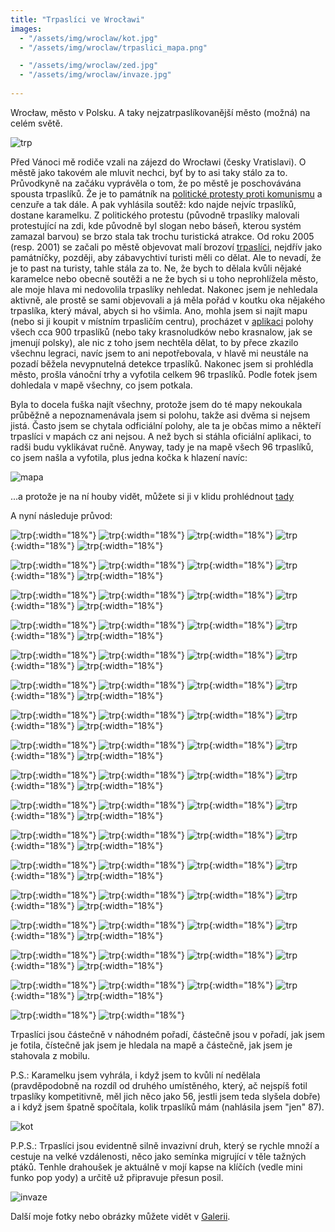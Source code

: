 ```yaml
---
title: "Trpaslíci ve Wrocławi"
images:
  - "/assets/img/wroclaw/kot.jpg"
  - "/assets/img/wroclaw/trpaslici_mapa.png"

  - "/assets/img/wroclaw/zed.jpg"
  - "/assets/img/wroclaw/invaze.jpg"
 
---
```


Wrocław, město v Polsku. A taky nejzatrpaslíkovanější město (možná) na celém světě. 

![trp](/assets/img/wroclaw/zed.jpg)

Před Vánoci mě rodiče vzali na zájezd do Wrocławi (česky Vratislavi). O městě jako takovém ale mluvit nechci, byť by to asi taky stálo za to. Průvodkyně na začáku vyprávěla o tom, že po městě je poschovávána spousta trpaslíků. Že je to památník na [politické protesty proti komunismu](https://cs.wikipedia.org/wiki/Oran%C5%BEov%C3%A1_alternativa) a cenzuře a tak dále. A pak vyhlásila soutěž: kdo najde nejvíc trpaslíků, dostane karamelku. 
Z politického protestu (původně trpaslíky malovali protestující na zdi, kde původně byl slogan nebo báseň, kterou systém zamazal barvou) se brzo stala tak trochu turistická atrakce. Od roku 2005 (resp. 2001) se začali po městě objevovat malí brozoví [trpaslíci](https://en.wikipedia.org/wiki/Wroc%C5%82aw_Dwarfs), nejdřív jako památníčky, později, aby zábavychtiví turisti měli co dělat. Ale to nevadí, že je to past na turisty, tahle stála za to. 
Ne, že bych to dělala kvůli nějaké karamelce nebo obecně soutěži a ne že bych si u toho neprohlížela město, ale moje hlava mi nedovolila trpaslíky nehledat. Nakonec jsem je nehledala aktivně, ale prostě se sami objevovali a já měla pořád v koutku oka nějakého trpaslíka, který mával, abych si ho všimla. 
Ano, mohla jsem si najít mapu (nebo si ji koupit v místním trpasličím centru), procházet v [aplikaci](https://cubesoft.pl/project/go-wroclaw-dwarfs/) polohy všech cca 900 trpaslíků (nebo taky krasnoludków nebo krasnalow, jak se jmenují polsky), ale nic z toho jsem nechtěla dělat, to by přece zkazilo všechnu legraci, navíc jsem to ani nepotřebovala, v hlavě mi neustále na pozadí běžela nevypnutelná detekce trpaslíků. 
Nakonec jsem si prohlédla město, prošla vánoční trhy a vyfotila celkem 96 trpaslíků. Podle fotek jsem dohledala v mapě všechny, co jsem potkala. 

Byla to docela fuška najít všechny, protože jsem do té mapy nekoukala průběžně a nepoznamenávala jsem si polohu, takže asi dvěma si nejsem jistá. Často jsem se chytala odficiální polohy, ale ta je občas mimo a někteří trpaslíci v mapách cz ani nejsou. A než bych si stáhla oficiální aplikaci, to radši budu vyklikávat ručně. 
Anyway, tady je na mapě všech 96 trpaslíků, co jsem našla a vyfotila, plus jedna kočka k hlazení navíc: 

![mapa](/assets/img/wroclaw/trpaslici_mapa.png)

...a protože je na ní houby vidět, můžete si ji v klidu prohlédnout [tady](https://mapy.cz/s/hazozanusu)

A nyní následuje průvod: 

![trp](/assets/img/wroclaw/01.jpg){:width="18%"}
![trp](/assets/img/wroclaw/02.jpg){:width="18%"}
![trp](/assets/img/wroclaw/03.jpg){:width="18%"}
![trp](/assets/img/wroclaw/04.jpg){:width="18%"}
![trp](/assets/img/wroclaw/05.jpg){:width="18%"}

![trp](/assets/img/wroclaw/08-09.jpg){:width="18%"}
![trp](/assets/img/wroclaw/10.jpg){:width="18%"}
![trp](/assets/img/wroclaw/11.jpg){:width="18%"}
![trp](/assets/img/wroclaw/12-13.jpg){:width="18%"}
![trp](/assets/img/wroclaw/14-15.jpg){:width="18%"}

![trp](/assets/img/wroclaw/16.jpg){:width="18%"}
![trp](/assets/img/wroclaw/17.jpg){:width="18%"}
![trp](/assets/img/wroclaw/18.jpg){:width="18%"}
![trp](/assets/img/wroclaw/19.jpg){:width="18%"}
![trp](/assets/img/wroclaw/20.jpg){:width="18%"}

![trp](/assets/img/wroclaw/21.jpg){:width="18%"}
![trp](/assets/img/wroclaw/22.jpg){:width="18%"}
![trp](/assets/img/wroclaw/23.jpg){:width="18%"}
![trp](/assets/img/wroclaw/24.jpg){:width="18%"}
![trp](/assets/img/wroclaw/25.jpg){:width="18%"}

![trp](/assets/img/wroclaw/26.jpg){:width="18%"}
![trp](/assets/img/wroclaw/27.jpg){:width="18%"}
![trp](/assets/img/wroclaw/28.jpg){:width="18%"}
![trp](/assets/img/wroclaw/29.jpg){:width="18%"}
![trp](/assets/img/wroclaw/30.jpg){:width="18%"}

![trp](/assets/img/wroclaw/31.jpg){:width="18%"}
![trp](/assets/img/wroclaw/32.jpg){:width="18%"}
![trp](/assets/img/wroclaw/33.jpg){:width="18%"}
![trp](/assets/img/wroclaw/34.jpg){:width="18%"}
![trp](/assets/img/wroclaw/35.jpg){:width="18%"}

![trp](/assets/img/wroclaw/36.jpg){:width="18%"}
![trp](/assets/img/wroclaw/37-38-39.jpg){:width="18%"}
![trp](/assets/img/wroclaw/40.jpg){:width="18%"}
![trp](/assets/img/wroclaw/41.jpg){:width="18%"}
![trp](/assets/img/wroclaw/42-43.jpg){:width="18%"}

![trp](/assets/img/wroclaw/44.jpg){:width="18%"}
![trp](/assets/img/wroclaw/45.jpg){:width="18%"}
![trp](/assets/img/wroclaw/46.jpg){:width="18%"}
![trp](/assets/img/wroclaw/47.jpg){:width="18%"}
![trp](/assets/img/wroclaw/48.jpg){:width="18%"}

![trp](/assets/img/wroclaw/49-50.jpg){:width="18%"}
![trp](/assets/img/wroclaw/51.jpg){:width="18%"}
![trp](/assets/img/wroclaw/52.jpg){:width="18%"}
![trp](/assets/img/wroclaw/53.jpg){:width="18%"}
![trp](/assets/img/wroclaw/54-55.jpg){:width="18%"}

![trp](/assets/img/wroclaw/56.jpg){:width="18%"}
![trp](/assets/img/wroclaw/57.jpg){:width="18%"}
![trp](/assets/img/wroclaw/58.jpg){:width="18%"}
![trp](/assets/img/wroclaw/59.jpg){:width="18%"}
![trp](/assets/img/wroclaw/60.jpg){:width="18%"}

![trp](/assets/img/wroclaw/61.jpg){:width="18%"}
![trp](/assets/img/wroclaw/62.jpg){:width="18%"}
![trp](/assets/img/wroclaw/63-64.jpg){:width="18%"}
![trp](/assets/img/wroclaw/65-66.jpg){:width="18%"}
![trp](/assets/img/wroclaw/67.jpg){:width="18%"}

![trp](/assets/img/wroclaw/68.jpg){:width="18%"}
![trp](/assets/img/wroclaw/69.jpg){:width="18%"}
![trp](/assets/img/wroclaw/70.jpg){:width="18%"}
![trp](/assets/img/wroclaw/71.jpg){:width="18%"}
![trp](/assets/img/wroclaw/72.jpg){:width="18%"}

![trp](/assets/img/wroclaw/73.jpg){:width="18%"}
![trp](/assets/img/wroclaw/74.jpg){:width="18%"}
![trp](/assets/img/wroclaw/75.jpg){:width="18%"}
![trp](/assets/img/wroclaw/76-77-78.jpg){:width="18%"}
![trp](/assets/img/wroclaw/79.jpg){:width="18%"}

![trp](/assets/img/wroclaw/80.jpg){:width="18%"}
![trp](/assets/img/wroclaw/81.jpg){:width="18%"}
![trp](/assets/img/wroclaw/82.jpg){:width="18%"}
![trp](/assets/img/wroclaw/83.jpg){:width="18%"}
![trp](/assets/img/wroclaw/84.jpg){:width="18%"}

![trp](/assets/img/wroclaw/85.jpg){:width="18%"}
![trp](/assets/img/wroclaw/86.jpg){:width="18%"}
![trp](/assets/img/wroclaw/87.jpg){:width="18%"}
![trp](/assets/img/wroclaw/88.jpg){:width="18%"}
![trp](/assets/img/wroclaw/89.jpg){:width="18%"}

![trp](/assets/img/wroclaw/90.jpg){:width="18%"}
![trp](/assets/img/wroclaw/91.jpg){:width="18%"}
![trp](/assets/img/wroclaw/92.jpg){:width="18%"}
![trp](/assets/img/wroclaw/93.jpg){:width="18%"}
![trp](/assets/img/wroclaw/94.jpg){:width="18%"}

![trp](/assets/img/wroclaw/95.jpg){:width="18%"}
![trp](/assets/img/wroclaw/96.jpg){:width="18%"}

Trpaslíci jsou částečně v náhodném pořadí, částečně jsou v pořadí, jak jsem je fotila, čístečně jak jsem je hledala na mapě a částečně, jak jsem je stahovala z mobilu. 

P.S.: Karamelku jsem vyhrála, i když jsem to kvůli ní nedělala (pravděpodobně na rozdíl od druhého umístěného, který, ač nejspíš fotil trpaslíky kompetitivně, měl jich něco jako 56, jestli jsem teda slyšela dobře) a i když jsem špatně spočítala, kolik trpaslíků mám (nahlásila jsem "jen" 87). 

![kot](/assets/img/wroclaw/kot.jpg)

P.P.S.: Trpaslíci jsou evidentně silně invazivní druh, který se rychle množí a cestuje na velké vzdálenosti, něco jako semínka migrující v těle tažných ptáků. Tenhle drahoušek je aktuálně v mojí kapse na klíčích (vedle mini funko pop yody) a určitě už připravuje přesun posil. 

![invaze](/assets/img/wroclaw/invaze.jpg)

Další moje fotky nebo obrázky můžete vidět v [Galerii](/galerie/).
